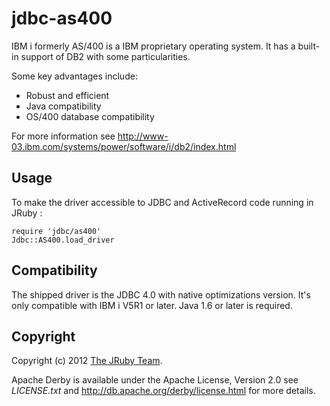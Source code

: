 # jdbc-as400

IBM i formerly AS/400 is a IBM proprietary operating system. It has a built-in support of DB2 with some particularities.

Some key advantages include:
 * Robust and efficient
 * Java compatibility
 * OS/400 database compatibility


For more information see http://www-03.ibm.com/systems/power/software/i/db2/index.html

## Usage

To make the driver accessible to JDBC and ActiveRecord code running in JRuby :

    require 'jdbc/as400'
    Jdbc::AS400.load_driver

## Compatibility

The shipped driver is the JDBC 4.0 with native optimizations version.
It's only compatible with IBM i V5R1 or later.
Java 1.6 or later is required.

## Copyright

Copyright (c) 2012 [The JRuby Team](https://github.com/jruby).

Apache Derby is available under the Apache License, Version 2.0
see *LICENSE.txt* and http://db.apache.org/derby/license.html for more details.
